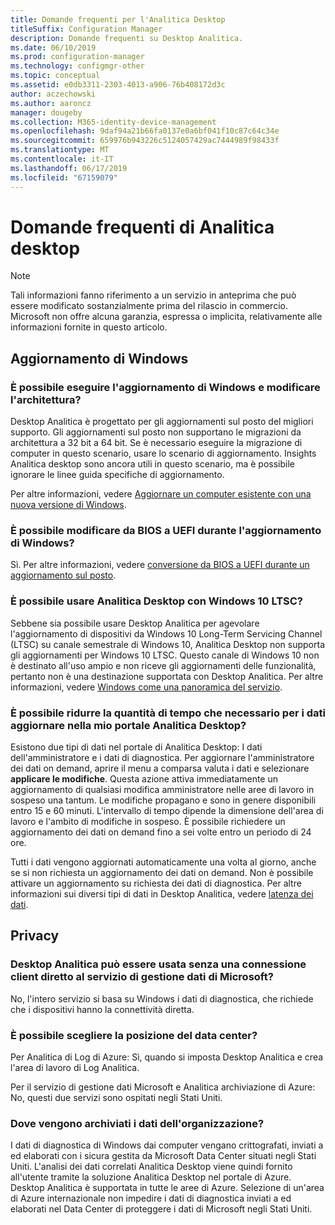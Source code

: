 ```yaml
---
title: Domande frequenti per l'Analitica Desktop
titleSuffix: Configuration Manager
description: Domande frequenti su Desktop Analitica.
ms.date: 06/10/2019
ms.prod: configuration-manager
ms.technology: configmgr-other
ms.topic: conceptual
ms.assetid: e0db3311-2303-4013-a906-76b408172d3c
author: aczechowski
ms.author: aaroncz
manager: dougeby
ms.collection: M365-identity-device-management
ms.openlocfilehash: 9daf94a21b66fa0137e0a6bf041f10c87c64c34e
ms.sourcegitcommit: 659976b943226c5124057429ac7444989f98433f
ms.translationtype: MT
ms.contentlocale: it-IT
ms.lasthandoff: 06/17/2019
ms.locfileid: "67159079"
---
```

# <a name="desktop-analytics-faq"></a>Domande frequenti di Analitica desktop

> [!Note]  
> Tali informazioni fanno riferimento a un servizio in anteprima che può essere modificato sostanzialmente prima del rilascio in commercio. Microsoft non offre alcuna garanzia, espressa o implicita, relativamente alle informazioni fornite in questo articolo.  

## <a name="windows-upgrade"></a>Aggiornamento di Windows

### <a name="can-i-upgrade-windows-and-change-architecture"></a>È possibile eseguire l'aggiornamento di Windows e modificare l'architettura?

Desktop Analitica è progettato per gli aggiornamenti sul posto del migliori supporto. Gli aggiornamenti sul posto non supportano le migrazioni da architettura a 32 bit a 64 bit. Se è necessario eseguire la migrazione di computer in questo scenario, usare lo scenario di aggiornamento. Insights Analitica desktop sono ancora utili in questo scenario, ma è possibile ignorare le linee guida specifiche di aggiornamento.

Per altre informazioni, vedere [Aggiornare un computer esistente con una nuova versione di Windows](/sccm/osd/deploy-use/refresh-an-existing-computer-with-a-new-version-of-windows).

### <a name="can-i-change-from-bios-to-uefi-when-upgrading-windows"></a>È possibile modificare da BIOS a UEFI durante l'aggiornamento di Windows?

Sì. Per altre informazioni, vedere [conversione da BIOS a UEFI durante un aggiornamento sul posto](/sccm/osd/deploy-use/task-sequence-steps-to-manage-bios-to-uefi-conversion#convert-from-bios-to-uefi-during-an-in-place-upgrade).

### <a name="can-i-use-desktop-analytics-with-windows-10-ltsc"></a>È possibile usare Analitica Desktop con Windows 10 LTSC?

Sebbene sia possibile usare Desktop Analitica per agevolare l'aggiornamento di dispositivi da Windows 10 Long-Term Servicing Channel (LTSC) su canale semestrale di Windows 10, Analitica Desktop non supporta gli aggiornamenti per Windows 10 LTSC. Questo canale di Windows 10 non è destinato all'uso ampio e non riceve gli aggiornamenti delle funzionalità, pertanto non è una destinazione supportata con Desktop Analitica. Per altre informazioni, vedere [Windows come una panoramica del servizio](https://docs.microsoft.com/windows/deployment/update/waas-overview#long-term-servicing-channel).

### <a name="can-i-reduce-the-amount-of-time-it-takes-for-data-to-refresh-in-my-desktop-analytics-portal"></a>È possibile ridurre la quantità di tempo che necessario per i dati aggiornare nella mio portale Analitica Desktop?

Esistono due tipi di dati nel portale di Analitica Desktop: I dati dell'amministratore e i dati di diagnostica. Per aggiornare l'amministratore dei dati on demand, aprire il menu a comparsa valuta i dati e selezionare **applicare le modifiche**. Questa azione attiva immediatamente un aggiornamento di qualsiasi modifica amministratore nelle aree di lavoro in sospeso una tantum. Le modifiche propagano e sono in genere disponibili entro 15 e 60 minuti. L'intervallo di tempo dipende la dimensione dell'area di lavoro e l'ambito di modifiche in sospeso. È possibile richiedere un aggiornamento dei dati on demand fino a sei volte entro un periodo di 24 ore. 

Tutti i dati vengono aggiornati automaticamente una volta al giorno, anche se si non richiesta un aggiornamento dei dati on demand. Non è possibile attivare un aggiornamento su richiesta dei dati di diagnostica. Per altre informazioni sui diversi tipi di dati in Desktop Analitica, vedere [latenza dei dati](/sccm/desktop-analytics/troubleshooting#data-latency).


## <a name="privacy"></a>Privacy

### <a name="can-desktop-analytics-be-used-without-a-direct-client-connection-to-the-microsoft-data-management-service"></a>Desktop Analitica può essere usata senza una connessione client diretto al servizio di gestione dati di Microsoft?

No, l'intero servizio si basa su Windows i dati di diagnostica, che richiede che i dispositivi hanno la connettività diretta.

### <a name="can-i-choose-the-data-center-location"></a>È possibile scegliere la posizione del data center?

Per Analitica di Log di Azure: Sì, quando si imposta Desktop Analitica e crea l'area di lavoro di Log Analitica.

Per il servizio di gestione dati Microsoft e Analitica archiviazione di Azure: No, questi due servizi sono ospitati negli Stati Uniti.

### <a name="where-is-my-organizations-data-stored"></a>Dove vengono archiviati i dati dell'organizzazione?

I dati di diagnostica di Windows dai computer vengano crittografati, inviati a ed elaborati con i sicura gestita da Microsoft Data Center situati negli Stati Uniti. L'analisi dei dati correlati Analitica Desktop viene quindi fornito all'utente tramite la soluzione Analitica Desktop nel portale di Azure. Desktop Analitica è supportata in tutte le aree di Azure. Selezione di un'area di Azure internazionale non impedire i dati di diagnostica inviati a ed elaborati nel Data Center di proteggere i dati di Microsoft negli Stati Uniti.

